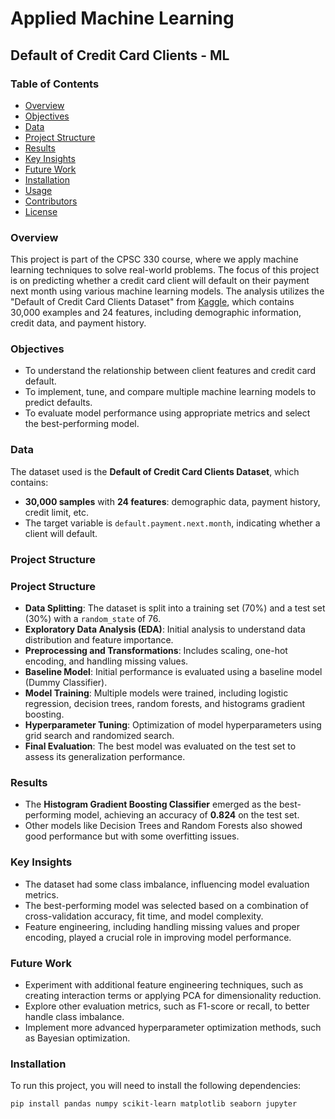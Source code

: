 # Applied Machine Learning

## Default of Credit Card Clients - ML

### Table of Contents
- [Overview](#overview)
- [Objectives](#objectives)
- [Data](#data)
- [Project Structure](#project-structure)
- [Results](#results)
- [Key Insights](#key-insights)
- [Future Work](#future-work)
- [Installation](#installation)
- [Usage](#usage)
- [Contributors](#contributors)
- [License](#license)

### Overview
This project is part of the CPSC 330 course, where we apply machine learning techniques to solve real-world problems. The focus of this project is on predicting whether a credit card client will default on their payment next month using various machine learning models. The analysis utilizes the "Default of Credit Card Clients Dataset" from [Kaggle](https://www.kaggle.com/uciml/default-of-credit-card-clients-dataset), which contains 30,000 examples and 24 features, including demographic information, credit data, and payment history.

### Objectives
- To understand the relationship between client features and credit card default.
- To implement, tune, and compare multiple machine learning models to predict defaults.
- To evaluate model performance using appropriate metrics and select the best-performing model.

### Data
The dataset used is the **Default of Credit Card Clients Dataset**, which contains:
- **30,000 samples** with **24 features**: demographic data, payment history, credit limit, etc.
- The target variable is `default.payment.next.month`, indicating whether a client will default.

### Project Structure

### Project Structure
- **Data Splitting**: The dataset is split into a training set (70%) and a test set (30%) with a `random_state` of 76.
- **Exploratory Data Analysis (EDA)**: Initial analysis to understand data distribution and feature importance.
- **Preprocessing and Transformations**: Includes scaling, one-hot encoding, and handling missing values.
- **Baseline Model**: Initial performance is evaluated using a baseline model (Dummy Classifier).
- **Model Training**: Multiple models were trained, including logistic regression, decision trees, random forests, and histograms gradient boosting.
- **Hyperparameter Tuning**: Optimization of model hyperparameters using grid search and randomized search.
- **Final Evaluation**: The best model was evaluated on the test set to assess its generalization performance.
### Results
- The **Histogram Gradient Boosting Classifier** emerged as the best-performing model, achieving an accuracy of **0.824** on the test set.
- Other models like Decision Trees and Random Forests also showed good performance but with some overfitting issues.

### Key Insights
- The dataset had some class imbalance, influencing model evaluation metrics.
- The best-performing model was selected based on a combination of cross-validation accuracy, fit time, and model complexity.
- Feature engineering, including handling missing values and proper encoding, played a crucial role in improving model performance.

### Future Work
- Experiment with additional feature engineering techniques, such as creating interaction terms or applying PCA for dimensionality reduction.
- Explore other evaluation metrics, such as F1-score or recall, to better handle class imbalance.
- Implement more advanced hyperparameter optimization methods, such as Bayesian optimization.

### Installation
To run this project, you will need to install the following dependencies:

```bash
pip install pandas numpy scikit-learn matplotlib seaborn jupyter
